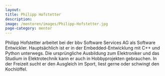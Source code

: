 ```yaml
---
layout:
title: Philipp Hofstetter
description:
image: /mentoren/images/Philipp-Hofstetter.jpg
page-category: mentor
---
```

Philipp Hofstetter arbeitet bei der bbv Software Services AG als Software Entwickler. Hauptsächlich ist er in der Embedded-Entwicklung mit C++ und Python unterwegs. Die ursprüngliche Ausbildung zum Elektroniker und das Studium in Elektrotechnik kann er auch in Hobbyprojekten gebrauchen. In der Freizeit sucht er den Ausgleich im Sport, liest gerne oder schwingt den Kochlöffel.
